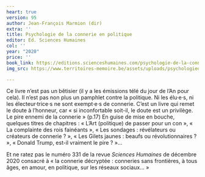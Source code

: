 ```yaml
---
heart: true
version: 95
author: Jean-François Marmion (dir)
extra: ''
title: Psychologie de la connerie en politique
editor: Ed. Sciences Humaines
col: ''
year: "2020"
price: ''
book_link: https://editions.scienceshumaines.com/psychologie-de-la-connerie-en-politique_fr-772.htm
img_src: https://www.territoires-memoire.be/assets/uploads/psychologiedelaconnerieenpolitique.jpg

---
```

Ce livre n’est pas un bêtisier (il y a les émissions télé du jour de l’An pour cela). Il n’est pas non plus un pamphlet contre la politique. Ni les élu·e·s, ni les électeur·trice·s ne sont exempt·e·s de connerie. C’est un livre qui remet le doute à l’honneur, car « si inconfortable soit-il, le doute est un privilège. Le pire ennemi de la connerie » (p.17) En guise de mise en bouche, quelques titres de chapitres : « L’Art (politique) de passer pour un con », « La complainte des rois fainéants », « Les sondages : révélateurs ou créateurs de connerie ? », « Les Gilets jaunes : beaufs ou révolutionnaires ? », « Donald Trump, est-il vraiment le pire ? »…

Et ne ratez pas le numéro 331 de la revue _Sciences Humaines_ de décembre 2020 consacré à « la connerie décryptée : conneries sans frontières, à tous âges, en amour, en politique, sur les réseaux sociaux... »
